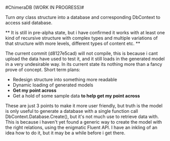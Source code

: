 #ChimeraDB (WORK IN PROGRESS)#


Turn *any* class structure into a database and corresponding DbContext to access said database.

** It is still in pre-alpha state, but i have confirmed it works with at least one kind of recursive structure with complex types and multiple variations of that structure with more levels, different types of content etc. **

The current commit (d8127e5cad) will not compile, this is because i cant upload the data have used to test it, and it still loads in the generated model in a very undesirable way. In its current state its nothing more than a fancy prove of concept. Short term plans:

- Redesign structure into something more readable
- Dynamic loading of generated models
- **Get my point across**
- Get a hold of some sample data **to help get my point across**

These are just 3 points to make it more user friendly, but truth is the model is only useful to generate a database with a single function call DbContext.Database.Create(), but it's not much use to retrieve data with. This is because i haven't yet found a generic way to create the model with the right relations, using the enigmatic Fluent API. I have an inkling of an idea how to do it, but it may be a while before i get there.